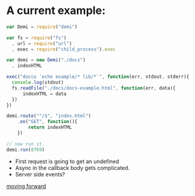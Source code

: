 # A current example: #

```javascript
var Demi = require("demi")

var fs = require("fs")
  , url = require("url")
  , exec = require("child_process").exec

var demi = new Demi("./docs")
  , indexHTML 

exec("docco `echo example/* lib/*`", function(err, stdout, stderr){
  console.log(stdout)
  fs.readFile("./docs/docs-example.html", function(err, data){
      indexHTML = data
  })
})

demi.route("^/$", "index.html")
    .on("GET", function(){
        return indexHTML
    })

// now run it.
demi.run(8769)
```

- First request is going to get an undefined
- Async in the callback body gets complicated.
- Server side events?

[moving forward](next_steps.md)




